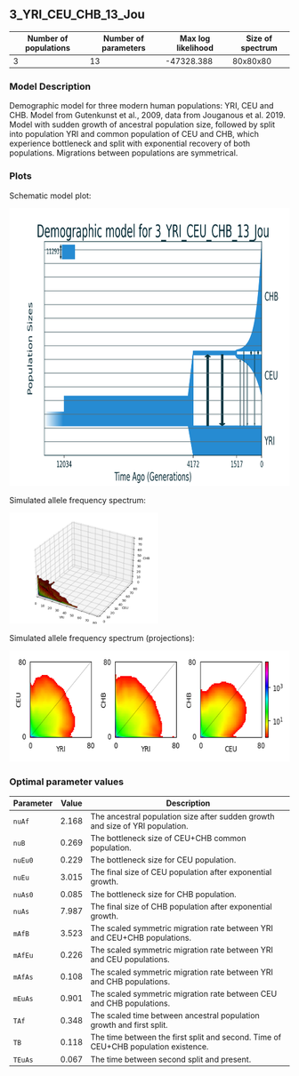 ## 3_YRI_CEU_CHB_13_Jou


| Number of populations | Number of parameters | Max log likelihood | Size of spectrum |
| --- | --- | --- | --- |
| 3 | 13 | -47328.388 | 80x80x80 |


### Model Description

Demographic model for three modern human populations: YRI, CEU and CHB. Model from Gutenkunst et al., 2009, data from Jouganous et al. 2019. Model with sudden growth of ancestral population size, followed by split into population YRI and common population of CEU and CHB, which experience bottleneck and split with exponential recovery of both populations. Migrations between populations are symmetrical.

### Plots

Schematic model plot:

<img src="model_plot.png" height="500" />

Simulated allele frequency spectrum:

<img src="fs_plot.png" height="200" />

Simulated allele frequency spectrum (projections):

<img src="fs_plot_projections.png" height="200" />


### Optimal parameter values

| Parameter | Value | Description |
| --- | --- | --- |
| `nuAf` | 2.168 | The ancestral population size after sudden growth and size of YRI population. |
| `nuB` | 0.269 | The bottleneck size of CEU+CHB common population. |
| `nuEu0` | 0.229 | The bottleneck size for CEU population. |
| `nuEu` | 3.015 | The final size of CEU population after exponential growth. |
| `nuAs0` | 0.085 | The bottleneck size for CHB population. |
| `nuAs` | 7.987 | The final size of CHB population after exponential growth. |
| `mAfB` | 3.523 | The scaled symmetric migration rate between YRI and CEU+CHB populations. |
| `mAfEu` | 0.226 | The scaled symmetric migration rate between YRI and CEU populations. |
| `mAfAs` | 0.108 | The scaled symmetric migration rate between YRI and CHB populations. |
| `mEuAs` | 0.901 | The scaled symmetric migration rate between CEU and CHB populations. |
| `TAf` | 0.348 | The scaled time between ancestral population growth and first split. |
| `TB` | 0.118 | The time between the first split and second. Time of CEU+CHB population existence. |
| `TEuAs` | 0.067 | The time between second split and present. |

